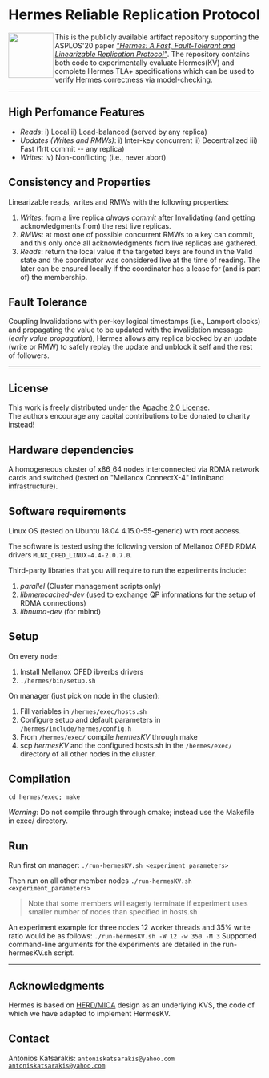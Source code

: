 # Hermes Reliable Replication Protocol

<img align="left" height="90" src="https://github.com/akatsarakis/Hermes/blob/master/hermes-logo.png">

This is the publicly available artifact repository supporting the ASPLOS'20 paper [_"Hermes: A Fast, Fault-Tolerant and Linearizable Replication Protocol"_](https://arxiv.org/abs/2001.09804 "Hermes Arxiv version"). The repository contains both code to experimentally evaluate Hermes(KV) and complete Hermes TLA+ specifications which can be used to verify Hermes correctness via model-checking.

----
## High Perfomance Features
- _Reads_: i) Local ii) Load-balanced (served by any replica)
- _Updates (Writes and RMWs)_: i) Inter-key concurrent ii) Decentralized iii) Fast (1rtt commit -- any replica)
- _Writes_: iv) Non-conflicting (i.e., never abort)

## Consistency and Properties
Linearizable reads, writes and RMWs with the following properties:
1. _Writes_: from a live replica _always commit_ after Invalidating (and getting acknowledgments from) the rest live replicas. 
1. _RMWs_: at most one of possible concurrent RMWs to a key can commit, and this only once all acknowledgments from live replicas are gathered.
1. _Reads_: return the local value if the targeted keys are found in the Valid state and the coordinator was considered live at the time of reading. The later can be ensured locally if the coordinator has a lease for (and is part of) the membership.

## Fault Tolerance
Coupling Invalidations with per-key logical timestamps (i.e., Lamport clocks) and propagating the value to be updated with the invalidation message (_early value propagation_), Hermes allows any replica blocked by an update (write or RMW) to safely replay the update and unblock it self and the rest of followers.

----

## License

This work is freely distributed under the [Apache 2.0 License](https://www.apache.org/licenses/LICENSE-2.0 "Apache 2.0").  
The authors encourage any capital contributions to be donated to charity instead!


## Hardware dependencies

A homogeneous cluster of x86_64 nodes interconnected via RDMA network cards and switched 
(tested on "Mellanox ConnectX-4" Infiniband infrastructure).


## Software requirements

Linux OS (tested on Ubuntu 18.04 4.15.0-55-generic) with root access.

The software is tested using the following version of Mellanox OFED RDMA drivers
`MLNX_OFED_LINUX-4.4-2.0.7.0`.

Third-party libraries that you will require to run the experiments include:
1. _parallel_ (Cluster management scripts only)
1. _libmemcached-dev_ (used to exchange QP informations for the setup of RDMA connections)
1. _libnuma-dev_	(for mbind)


## Setup

On every node:
1. Install Mellanox OFED ibverbs drivers
1. `./hermes/bin/setup.sh`

On manager (just pick on node in the cluster):
1. Fill variables in `/hermes/exec/hosts.sh`
1. Configure setup and default parameters in `/hermes/include/hermes/config.h`
1. From `/hermes/exec/` compile _hermesKV_ through make
1. scp  _hermesKV_ and the configured hosts.sh in the `/hermes/exec/` directory of all other nodes in the cluster. 


## Compilation

`cd hermes/exec; make`

_Warning_: Do not compile through through cmake; instead use the Makefile in exec/ directory.


## Run

Run first on manager:
`./run-hermesKV.sh <experiment_parameters>`

Then run on all other member nodes 
`./run-hermesKV.sh <experiment_parameters>`

> Note that some members will eagerly terminate if experiment 
  uses smaller number of nodes than specified in hosts.sh
  
An experiment example for three nodes 12 worker threads and 35% write ratio would be as follows:
`./run-hermesKV.sh -W 12 -w 350 -M 3`
Supported command-line arguments for the experiments are detailed in the run-hermesKV.sh script.


---
## Acknowledgments
 Hermes is based on [HERD/MICA](https://github.com/efficient/HERD "Apache 2.0") design as an underlying KVS, the code of which we have adapted to implement HermesKV.

## Contact
 Antonios Katsarakis: `antoniskatsarakis@yahoo.com`
 [`antoniskatsarakis@yahoo.com`](mailto:antoniskatsarakis@yahoo.com?subject=[GitHub]%20Hermes%repo)

